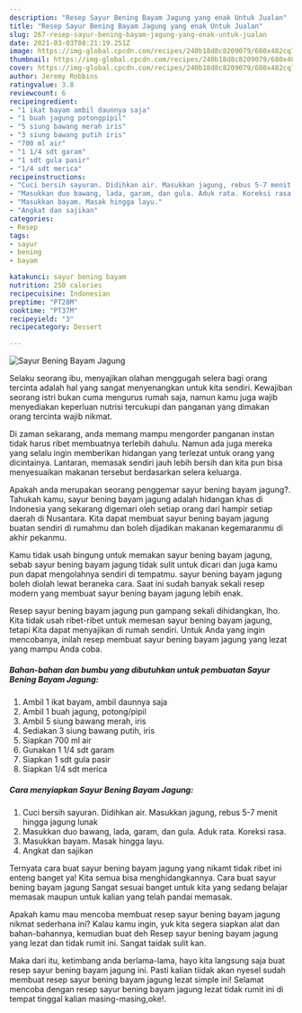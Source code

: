 ```yaml
---
description: "Resep Sayur Bening Bayam Jagung yang enak Untuk Jualan"
title: "Resep Sayur Bening Bayam Jagung yang enak Untuk Jualan"
slug: 267-resep-sayur-bening-bayam-jagung-yang-enak-untuk-jualan
date: 2021-03-03T08:21:19.251Z
image: https://img-global.cpcdn.com/recipes/240b18d8c8209079/680x482cq70/sayur-bening-bayam-jagung-foto-resep-utama.jpg
thumbnail: https://img-global.cpcdn.com/recipes/240b18d8c8209079/680x482cq70/sayur-bening-bayam-jagung-foto-resep-utama.jpg
cover: https://img-global.cpcdn.com/recipes/240b18d8c8209079/680x482cq70/sayur-bening-bayam-jagung-foto-resep-utama.jpg
author: Jeremy Robbins
ratingvalue: 3.8
reviewcount: 6
recipeingredient:
- "1 ikat bayam ambil daunnya saja"
- "1 buah jagung potongpipil"
- "5 siung bawang merah iris"
- "3 siung bawang putih iris"
- "700 ml air"
- "1 1/4 sdt garam"
- "1 sdt gula pasir"
- "1/4 sdt merica"
recipeinstructions:
- "Cuci bersih sayuran. Didihkan air. Masukkan jagung, rebus 5-7 menit hingga jagung lunak"
- "Masukkan duo bawang, lada, garam, dan gula. Aduk rata. Koreksi rasa."
- "Masukkan bayam. Masak hingga layu."
- "Angkat dan sajikan"
categories:
- Resep
tags:
- sayur
- bening
- bayam

katakunci: sayur bening bayam 
nutrition: 250 calories
recipecuisine: Indonesian
preptime: "PT28M"
cooktime: "PT37M"
recipeyield: "3"
recipecategory: Dessert

---
```



![Sayur Bening Bayam Jagung](https://img-global.cpcdn.com/recipes/240b18d8c8209079/680x482cq70/sayur-bening-bayam-jagung-foto-resep-utama.jpg)

Selaku seorang ibu, menyajikan olahan menggugah selera bagi orang tercinta adalah hal yang sangat menyenangkan untuk kita sendiri. Kewajiban seorang istri bukan cuma mengurus rumah saja, namun kamu juga wajib menyediakan keperluan nutrisi tercukupi dan panganan yang dimakan orang tercinta wajib nikmat.

Di zaman  sekarang, anda memang mampu mengorder panganan instan tidak harus ribet membuatnya terlebih dahulu. Namun ada juga mereka yang selalu ingin memberikan hidangan yang terlezat untuk orang yang dicintainya. Lantaran, memasak sendiri jauh lebih bersih dan kita pun bisa menyesuaikan makanan tersebut berdasarkan selera keluarga. 



Apakah anda merupakan seorang penggemar sayur bening bayam jagung?. Tahukah kamu, sayur bening bayam jagung adalah hidangan khas di Indonesia yang sekarang digemari oleh setiap orang dari hampir setiap daerah di Nusantara. Kita dapat membuat sayur bening bayam jagung buatan sendiri di rumahmu dan boleh dijadikan makanan kegemaranmu di akhir pekanmu.

Kamu tidak usah bingung untuk memakan sayur bening bayam jagung, sebab sayur bening bayam jagung tidak sulit untuk dicari dan juga kamu pun dapat mengolahnya sendiri di tempatmu. sayur bening bayam jagung boleh diolah lewat beraneka cara. Saat ini sudah banyak sekali resep modern yang membuat sayur bening bayam jagung lebih enak.

Resep sayur bening bayam jagung pun gampang sekali dihidangkan, lho. Kita tidak usah ribet-ribet untuk memesan sayur bening bayam jagung, tetapi Kita dapat menyajikan di rumah sendiri. Untuk Anda yang ingin mencobanya, inilah resep membuat sayur bening bayam jagung yang lezat yang mampu Anda coba.

<!--inarticleads1-->

##### Bahan-bahan dan bumbu yang dibutuhkan untuk pembuatan Sayur Bening Bayam Jagung:

1. Ambil 1 ikat bayam, ambil daunnya saja
1. Ambil 1 buah jagung, potong/pipil
1. Ambil 5 siung bawang merah, iris
1. Sediakan 3 siung bawang putih, iris
1. Siapkan 700 ml air
1. Gunakan 1 1/4 sdt garam
1. Siapkan 1 sdt gula pasir
1. Siapkan 1/4 sdt merica




<!--inarticleads2-->

##### Cara menyiapkan Sayur Bening Bayam Jagung:

1. Cuci bersih sayuran. Didihkan air. Masukkan jagung, rebus 5-7 menit hingga jagung lunak
1. Masukkan duo bawang, lada, garam, dan gula. Aduk rata. Koreksi rasa.
1. Masukkan bayam. Masak hingga layu.
1. Angkat dan sajikan




Ternyata cara buat sayur bening bayam jagung yang nikamt tidak ribet ini enteng banget ya! Kita semua bisa menghidangkannya. Cara buat sayur bening bayam jagung Sangat sesuai banget untuk kita yang sedang belajar memasak maupun untuk kalian yang telah pandai memasak.

Apakah kamu mau mencoba membuat resep sayur bening bayam jagung nikmat sederhana ini? Kalau kamu ingin, yuk kita segera siapkan alat dan bahan-bahannya, kemudian buat deh Resep sayur bening bayam jagung yang lezat dan tidak rumit ini. Sangat taidak sulit kan. 

Maka dari itu, ketimbang anda berlama-lama, hayo kita langsung saja buat resep sayur bening bayam jagung ini. Pasti kalian tiidak akan nyesel sudah membuat resep sayur bening bayam jagung lezat simple ini! Selamat mencoba dengan resep sayur bening bayam jagung lezat tidak rumit ini di tempat tinggal kalian masing-masing,oke!.

